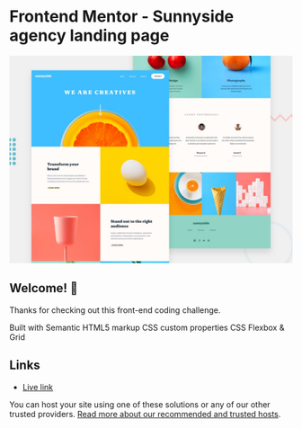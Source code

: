 # Frontend Mentor - Sunnyside agency landing page

![Design preview for the Sunnyside agency landing page coding challenge](./design/desktop-preview.jpg)

## Welcome! 👋

Thanks for checking out this front-end coding challenge.

Built with
Semantic HTML5 markup
CSS custom properties
CSS Flexbox & Grid

## Links

- [Live link](https://theresahb.github.io/sunnyside-agency-landing-page/)


You can host your site using one of these solutions or any of our other trusted providers. [Read more about our recommended and trusted hosts](https://medium.com/frontend-mentor/frontend-mentor-trusted-hosting-providers-bf000dfebe).


